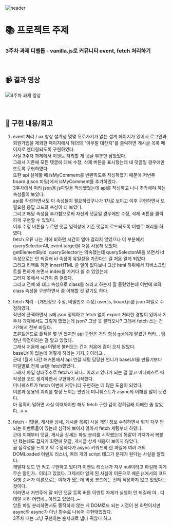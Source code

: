 ![header](https://capsule-render.vercel.app/api?type=venom&color=0:aca0eb,100:7f6aee&height=300&section=header&text=커뮤니티&fontSize=80&desc=카테부%204주차%20과제&descAlignY=75&fontColor=d9d9d9)

# 📚 프로젝트 주제
### 3주차 과제 디벨롭 - vanilla.js로 커뮤니티 event, fetch 처리하기

<br>

## 📹 결과 영상
![4주차 과제 영상](https://github.com/user-attachments/assets/3252db50-e2f6-45d3-86f9-8d9ec7f685cc)


<Br>

## 👀 구현 내용/회고
1. event 처리 / ux 향상
   설계상 몇몇 뒤로가기가 없는 설계 페이지가 있어서 로그인과 회원가입을 제외한 페이지에서 헤더의 "아무말 대잔치"를 클릭하면 게시글 목록 페이지로 렌더링되도록 구현하였다.<br>
   사실 3주차 과제에서 이벤트 처리할 게 댓글 부분만 남았었다.<br>
   그래서 기존에 모든 댓글에 대해 수정, 삭제 버튼을 표시했는데 내 댓글일 경우에만 뜨도록 구현하였다. <br>
   또한 api 설계할 때 isMyComment를 반환하도록 작성하였기 때문에 저번주 board.j(json 파일)에서 isMyComment를 추가하였다.<br>
   3주차에서 미리 json용 js파일을 작성했었는데 api를 작성하고 나니 추가해야 하는 속성들이 보였다.<br>
   api를 작성하면서도 이 속성들이 필요하겠구나가 1차로 보이고 이후 구현하면서 또 필요한 응답 코드와 속성이 더 보였다.<br>
   그리고 해당 속성을 추가함으로써 자신의 댓글일 경우에만 수정, 삭제 버튼을 클릭하게 구현할 수 있었다.<br>
   이후 수정 버튼을 누르면 댓글 입력창에 기존 댓글이 로드되도록 이벤트 처리를 하였다.<br>
   fetch 오류 나는 거에 비하면 시간이 얼마 걸리지 않았으나 이 부분에서 querySelectorAll, event.target을 처음 사용해 보았다.<br>
   getElementById, querySelector는 익숙했는데 querySelectorAll을 쓰면서 id 속성으로는 안 되길래 id 속성이 유일성을 가진다는 걸 처음 알게 되었다.<br>
   그리고 리액트 하면 innerHTML 쓸 일이 없다보니 그냥 html 하위에서 자바스크립트를 편하게 쓰면서 index를 가져다 쓸 수 있었는데<br>
   그러지 못해서 시간이 좀 걸렸다.<br>
   그리고 전에 왜 태그 속성으로 class를 쓰라고 하는지 잘 몰랐었는데 이번에 id와 class 속성을 구분하면서 좀 이해할 것 같기도 하다.
   
3. fetch 처리 - [개인정보 수정, 비밀번호 수정]
   user.js, board.js를 json 파일로 수정하였다.<br>
   작년에 플젝하면서 js에 json 정의하고 fetch 없이 export 처리한 경험이 있어서 3주차 과제에서도 그렇게 했었는데 json? 그냥 못 불러오나? 그래서 fetch 쓰는 건가?해서 전부 바꿨다.<br>
   프론트엔드로 플젝을 몇 번 했지만 api 구현은 거의 항상 gpt에게 맡겼던 터라... 엄청난 약점이라는 걸 알고 있었다.<br>
   그래서 처음에 api 어떻게 불러오는 건지 처음에 감이 오지 않았다.<br>
   baseUrl이 없는데 어떻게 하라는 거지..? 이러고..<br>
   근데 1월에 나간 해커톤에서 api 연결 세팅 담당한 언니가 baseUrl을 만들기보다 파일별로 전체 url을 fetch했었다.<br>
   그래서 파일 상대주소로 fetch가 되나.. 이러고 있다가 되는 걸 알고 미니퀘스트 때 작성한 코드 생각하면서 구현하기 시작했다.<br>
   미니퀘스트가 fetch 이번에 커뮤니티 구현하는 데 많은 도움이 되었다.<br>
   이론과 응용의 괴리를 항상 느끼는 편인데 미니퀘스트가 async의 이해를 많이 도왔다.<br>
   아 정확히 말하면 사실 이때까지만 해도 fetch 구현 감이 잡히길래 이해한 줄 알았다. ㅎㅎ
   
4. fetch - [댓글, 게시글 상세, 게시글 목록]
   사실 개인 정보 수정하면서 뭐가 자꾸 안 되는 이벤트들이 있는데 심각해 보이지 않아서 fetch 세팅부터 하였다.<br>
   근데 이때부터 댓글, 게시글 상세는 파일 분리를 시작했는데 똑같이 가져가서 복붙만 했는데도 갑자기 화면에 댓글, 게시글 상세 내용이 보이지 않았다.<br>
   급 심각성을 느끼고 막 수정하다가 async 키워드와 한 파일에 여러 개의 DOMLoaded 이벤트 리스너, 여러 개의 script 태그가 문제가 된다는 사실을 알았다.<br>
   개발자 모드 안 켜고 구현하고 있다가 이벤트 리스너가 자꾸 null이라고 하길래 이게 무슨 말인가.. 이러고 있었다.
   그제서야 알게 된 사실이 이론으로 배운 js에서의 코드 실행 순서가 이론으로는 이해가 됐는데 막상 코드에는 전혀 적용하지 않고 있었다는 것이다.<br>
   이러면서 저번주에 잘 되던 댓글 등록 버튼 이벤트 자체가 실행이 안 되길래 아.. 디테일 처리 어렵네.. 이러고 있었다..~<br>
   암튼 파일 분리하면서도 동작하지 않는 게 DOM로드 되는 시점이 한 화면이지만 async와 async가 아닌 함수로 나뉘어 구현돼있었다.<br>
   3주차 때는 그냥 구현하는 순서대로 냅다 귀찮다 하고 <script>로 만들어서 구현했다가<br>
   async로 감싼 함수는 로드되지 않았는데 async로 감싸지 않은 함수는 먼저 로드되어 null문제가 생겼다.<br>
   이 사실을 게시글 목록 파일 분리하면서 거의 깨달았다.<br>

5. fetch - [로그인, 회원가입]
   이거를 사실 거의 마지막에 파일 분리랑 ux향상하면서 동작 안 되는 거 있는지 확인하면서 구현하게 되었다.<br>
   로그인, 회원가입에는 우선 fetch할 거 없다고 생각하고 있었다가 로그인할 때 사용자 정보랑 일치 확인할 때 필요하다는 걸 나중에 확인했다.<br>
   3주차에서 이걸 가장 먼저 구현한 터라 건들 것 없이 괜찮다고 생각했기 때문...<br>
   근데 게시글 목록까지 하면서 어떤 문제가 원인이었는지 확실하게 알았기도 하고 getUser 비동기 함수도 이미 있었기 때문에 금방 해결되었다.<br>
   근데 해커톤 때 프론트엔드 나 혼자인 팀 들어가면 쉽지 않을 것 같다...
   
6. 파일 분리
   fetch가 필요한 부분은 구현하면서 파일을 분리했고 필요하지 않은 부분은 함수 위주로 나중에 몰아서 분리하였다. <br>
   게시글 상세 화면에서의 상단 정보들, 댓글 부분에 ${데이터} 처리하려고 innerHTML로 구현했었는데 이걸 다른 컴포넌트라고 여기고 파일을 분리했다.<br>
   리액트에서는 innerHTML안 쓰고 걍 html 하위에서 가능한데 innerHTML 쓰는 것 자체가 가독성이 떨어져서 분리해야겠다고 생각했기 떄문이다.
   암튼 저번주에도 innerHTML 쓰면서 리액트 쓰고 싶다고 느꼈지만 이번주도 마찬가지로 컴포넌트로 분리해도 개인적으로 가독성이 떨어진다고 느껴 다시 한 번 리액트를 찾았다..
   아 근데 리액트 하면서도 js 부분은 거의 파일 분리 안 하고 css, html 컴포넌트만 분리했었다.<br>
   마지막 플젝 때 겨우 Context api 알고 분리할 수 있구나~ 정도로 가볍게 넘어갔는데 객체지향이라고는 생각도 못하고 있었다.<br>
   그때 프론트엔드의 객체지향은 없다 생각하기도 했고 이 정도면 또래 중에는 프론트 고수지;; 이러면서 자만하던 시절...ㅎ
   근데 이번에 js를 이해하면서 파일을 분리하니까 아 내가 3주차를 진짜 너무 더럽게 구현했구나, 의존성, 코드 중복 장난 아니구나 깨닫게 되었다.<br> 
   그래서 리팩토링을 제대로 하고 싶었는데 기존 코드들 의존성이 좀 있어서 몇 부분만 파일 분리하는 데 그치게 되었다. (좀 아숩...)<br>
   그리고 마지막에는 컴포넌트, 이벤트 처리하는 파일 구조를 좀 수정하고 싶은데 거의 다 구현한 상황에서 디렉토리 구조까지 수정하면 진짜 걷잡을 수 없을 것 같아서 아쉽게 놔두게 되었다.<br>

7. ux 향상
   피그마에는 없었는데 수정, 삭제 버튼 누르거나 hover할 때 scale을 적용하였다.<br>
   뭔가 버튼 누르는 건데 마우스 호버, 클릭 효과 없으면 ux가 떨어진다고 생각해서...<br>
   그리고 화면 상 가운데 정렬이 아니거나 상단, 하단, 우측, 좌측 안 맞으면 스트레스 받는 스타일이라<br>
   너무 사소하지만 수정, 삭제 버튼을 padding보다 line-height로 규격을 세팅했다.<br>
   그리고 또 피그마에는 없었는데 닉네임 수정할 때 다시 수정하려 해도 "수정완료" 표시가 그대로 있으면 안 될 것 같아서 input 태그에 이벤트 리스닝을 적용해서 없앴다.
   뭔가 나중에 구현하면서 직원들이나 클라이언트랑 사소한 거 하나하나 상의하는 거 재밌을 것 같다.<br>
   또 마이페이지 토글 선택하는 게 버튼 부분이 아니라 안쪽 글자 누를 때만 되길래 수정헀다.<br>
   이런 실수를 종종 하는데 div로 다 둘러싸고 다른 태그를 넣는 습관 때문에 그런 것 같다...<br>

! pr마다 한 번에 커밋한 양이 좀 많아서 정확한 순서가 기억나지 않아 부분별로 구현하면서 느낀점을 작성하게 되었습니다.
